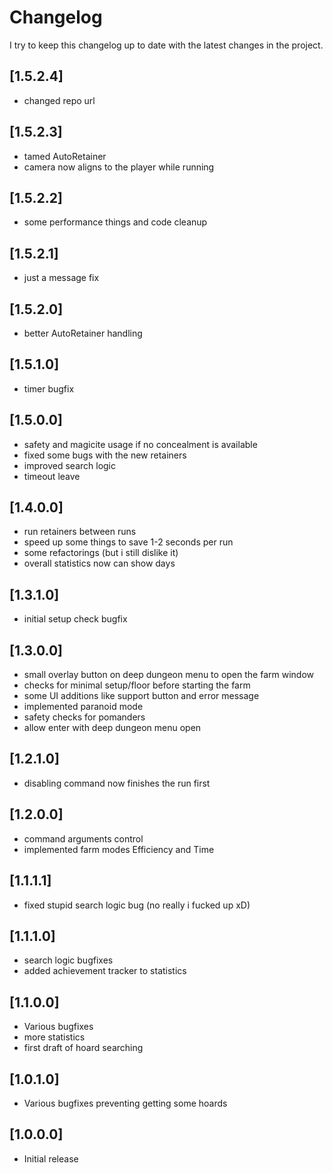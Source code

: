 ﻿# Changelog

I try to keep this changelog up to date with the latest changes in the project.

## [1.5.2.4]
- changed repo url

## [1.5.2.3]
- tamed AutoRetainer
- camera now aligns to the player while running

## [1.5.2.2]
- some performance things and code cleanup

## [1.5.2.1]
- just a message fix

## [1.5.2.0]
- better AutoRetainer handling

## [1.5.1.0]
- timer bugfix

## [1.5.0.0]
- safety and magicite usage if no concealment is available
- fixed some bugs with the new retainers
- improved search logic
- timeout leave

## [1.4.0.0]
- run retainers between runs
- speed up some things to save 1-2 seconds per run
- some refactorings (but i still dislike it)
- overall statistics now can show days

## [1.3.1.0]
- initial setup check bugfix

## [1.3.0.0]
- small overlay button on deep dungeon menu to open the farm window
- checks for minimal setup/floor before starting the farm
- some UI additions like support button and error message
- implemented paranoid mode
- safety checks for pomanders
- allow enter with deep dungeon menu open

## [1.2.1.0]
- disabling command now finishes the run first

## [1.2.0.0]
- command arguments control
- implemented farm modes Efficiency and Time

## [1.1.1.1]
- fixed stupid search logic bug (no really i fucked up xD)

## [1.1.1.0]
- search logic bugfixes
- added achievement tracker to statistics


## [1.1.0.0]
- Various bugfixes
- more statistics
- first draft of hoard searching

## [1.0.1.0]

- Various bugfixes preventing getting some hoards

## [1.0.0.0]

- Initial release
